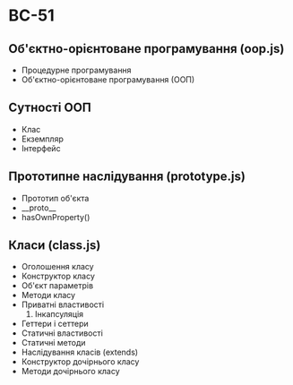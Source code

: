 # BC-51

## Об'єктно-орієнтоване програмування (oop.js)

- Процедурне програмування
- Об'єктно-орієнтоване програмування (ООП)

## Сутності ООП

- Клас
- Екземпляр
- Інтерфейс

## Прототипне наслідування (prototype.js)

- Прототип об'єкта
- \_\_proto\_\_
- hasOwnProperty()

## Класи (class.js)

- Оголошення класу
- Конструктор класу
- Об'єкт параметрів
- Методи класу
- Приватні властивості
  1. Інкапсуляція
- Геттери і сеттери
- Статичні властивості
- Статичні методи
- Наслідування класів (extends)
- Конструктор дочірнього класу
- Методи дочірнього класу

